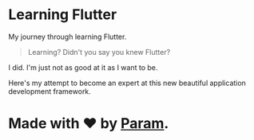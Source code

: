 # Learning Flutter
My journey through learning Flutter.

> Learning? Didn't you say you knew Flutter?

I did. I'm just not as good at it as I want to be.

Here's my attempt to become an expert at this new
beautiful application development framework.

# Made with ❤ by [Param](https://www.paramsid.com).
